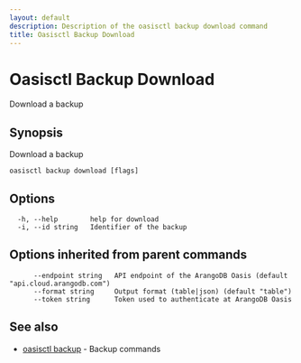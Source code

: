 ```yaml
---
layout: default
description: Description of the oasisctl backup download command
title: Oasisctl Backup Download
---
```

# Oasisctl Backup Download

Download a backup

## Synopsis

Download a backup

```
oasisctl backup download [flags]
```

## Options

```
  -h, --help        help for download
  -i, --id string   Identifier of the backup
```

## Options inherited from parent commands

```
      --endpoint string   API endpoint of the ArangoDB Oasis (default "api.cloud.arangodb.com")
      --format string     Output format (table|json) (default "table")
      --token string      Token used to authenticate at ArangoDB Oasis
```

## See also

* [oasisctl backup](oasisctl-backup.html)	 - Backup commands

